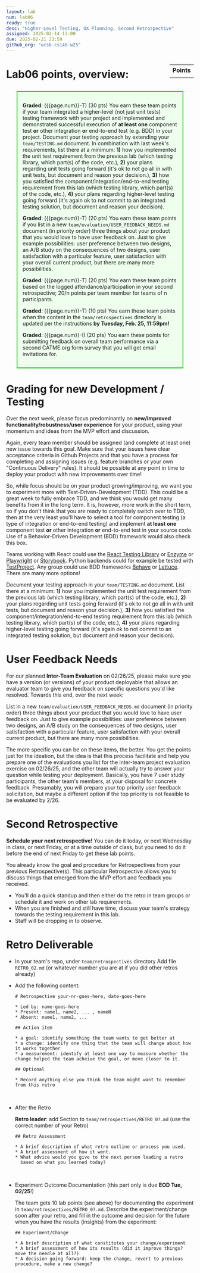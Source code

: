```yaml
---
layout: lab
num: lab06
ready: true
desc: "Higher-Level Testing, UX Planning, Second Retrospective"
assigned: 2025-02-14 13:00
due: 2025-02-21 23:59
github_org: "ucsb-cs148-w25"
---
```


<style>
div.grade { margin: 2em; padding: 1em; border: 2px solid #0c0; background-color: #efe; }   
</style>

<div style="float:right; width: auto;">

<table style="margin-top:1em;">
<tr>
   <th>Points</th>
</tr>
<tr>
   <td class="pointCount"></td>
</tr>
</table>

</div>


# Lab06 points, overview:   

<div class="grade" markdown="1">

**Graded**: ({{page.num}}-T) (30 pts) You earn these team points if your team integrated a higher-level (not just unit tests) testing framework with your project and implemented and demonstrated successful execution of **at least one** component test **or** other integration **or** end-to-end test (e.g. BDD) in your project. Document your testing approach by extending your `team/TESTING.md` document. In combination with last week's requirements, list there at a minimum: **1)** how you implemented the unit test requirement from the previous lab (which testing library, which part(s) of the code, etc.), **2)** your plans regarding unit tests going forward (it's ok to not go all in with unit tests, but document and reason your decision.), **3)** how you satisfied the component/integration/end-to-end testing requirement from this lab (which testing library, which part(s) of the code, etc.), **4)** your plans regarding higher-level testing going forward (it's again ok to not commit to an integrated testing solution, but document and reason your decision).  

**Graded**: ({{page.num}}-T) (20 pts) You earn these team points if you list in a new `team/evaluation/USER_FEEDBACK_NEEDS.md` document (in priority order) three things about your product that you would love to have user feedback on. Just to give example possibilities: user preference between two designs, an A/B study on the consequences of two designs, user satisfaction with a particular feature, user satisfaction with your overall current product, but there are many more possibilities. 

**Graded**: ({{page.num}}-T) (20 pts) You earn these team points based on the logged attendance/participation in your second retrospective; 20/n points per team member for teams of n participants.

**Graded**: ({{page.num}}-T) (10 pts) You earn these team points when the content in the `team/retrospectives` directory is updated per the instructions **by Tuesday, Feb. 25, 11:59pm!**

**Graded**: ({{page.num}}-I) (20 pts) You earn these points for submitting feedback on overall team performance via a second CATME.org form survey that you will get email invitations for.
</div>

# Grading for new Development / Testing 

Over the next week, please focus predominantly on **new/improved functionality/robustness/user experience** for your product, using your momentum and ideas from the MVP effort and discussion. 

Again, every team member should be assigned (and complete at least one) new issue towards this goal. Make sure that your issues have clear acceptance criteria in Github Projects and that you have a process for completing and assigning issues (e.g. feature branches or your own "Continuous Delivery" rules). It should be possible at any point in time to deploy your product with new improvements over time! 

So, while focus should be on your product growing/improving, we want you to experiment more with Test-Driven-Development (TDD). This could be a great week to fully embrace TDD, and we think you would get many benefits from it in the long term. It is, however, more work in the short term, so if you don't think that you are ready to completely switch over to TDD, then at the very least you'll have to select a tool for component testing (a type of integration or end-to-end testing) and implement **at least one** component test **or** other integration **or** end-to-end test in your source code. Use of a Behavior-Driven Development (BDD) framework would also check this box.  

Teams working with React could use the [React Testing Library](https://testing-library.com/docs/react-testing-library/intro/) or [Enzyme](https://enzymejs.github.io/enzyme/) or [Playwright](https://playwright.dev/) or [Storybook](https://ucsb-cs148.github.io/jstopics/react_storybook/). Python backends could for example be tested with [TestProject](https://testproject.io/). Any group could use BDD frameworks [Behave](https://behave.readthedocs.io/) or [Lettuce](http://lettuce.it/). There are many more options! 

Document your testing approach in your `team/TESTING.md` document. List there at a minimum: **1)** how you implemented the unit test requirement from the previous lab (which testing library, which part(s) of the code, etc.), **2)** your plans regarding unit tests going forward (it's ok to not go all in with unit tests, but document and reason your decision.), **3)** how you satisfied the component/integration/end-to-end testing requirement from this lab (which testing library, which part(s) of the code, etc.), **4)** your plans regarding higher-level testing going forward (it's again ok to not commit to an integrated testing solution, but document and reason your decision).

# User Feedback Needs

For our planned **Inter-Team Evaluation** on 02/26/25, please make sure you have a version (or versions) of your product deployable that allows an evaluator team to give you feedback on specific questions you'd like resolved. Towards this end, over the next week: 

List in a new `team/evaluation/USER_FEEDBACK_NEEDS.md` document (in priority order) three things about your product that you would love to have user feedback on. Just to give example possibilities: user preference between two designs, an A/B study on the consequences of two designs, user satisfaction with a particular feature, user satisfaction with your overall current product, but there are many more possibilities. 

The more specific you can be on these items, the better. You get the points just for the ideation, but the idea is that this process facilitate and help you prepare one of the evaluations you list for the inter-team project evaluation exercise on 02/26/25, and the other team will actually try to answer your question while testing your deployment. Basically, you have 7 user study participants, the other team's members, at your disposal for concrete feedback. Presumably, you will prepare your top priority user feedback solicitation, but maybe a different option if the top priority is not feasible to be evaluated by 2/26. 
 

# Second Retrospective

**Schedule your next retrospective!** You can do it today, or next Wednesday in class, or next Friday, or at a time outside of class, but you need to do it before the end of next Friday to get these lab points.  

You already know the goal and procedure for Retrospectives from your previous Retrospective(s). This particular Retrospective allows you to discuss things that emerged from the MVP effort and feedback you received.

* You'll do a quick standup and then either do the retro in team groups or schedule it and work on other lab requirements. 
* When you are finished and still have time, discuss your team's strategy towards the testing requirement in this lab.   
* Staff will be dropping in to observe.

# Retro Deliverable

* In your team's repo, under `team/retrospectives` directory
  Add file `RETRO_02.md` (or whatever number you are at if you did other retros already)

* Add the following content:

  ```
  # Retrospective your-nr-goes-here, date-goes-here 

  * Led by: name-goes-here
  * Present: name1, name2, ... , nameN
  * Absent: name1, name2, ...

  ## Action item

  * a goal: identify something the team wants to get better at
  * a change: identify one thing that the team will change about how it works together
  * a measurement: identify at least one way to measure whether the change helped the team acheive the goal, or move closer to it.

  ## Optional

  * Record anything else you think the team might want to remember from this retro
  ```
  &nbsp;


- After the Retro

  **Retro leader**: add Section to `team/retrospectives/RETRO_0?.md` (use the correct number of your Retro)

  ```
  ## Retro Assessment

  * A brief description of what retro outline or process you used.
  * A brief assessment of how it went.
  * What advice would you give to the next person leading a retro
    based on what you learned today?
  ```
  &nbsp;

- Experiment Outcome Documentation (this part only is due **EOD Tue, 02/25**!)

  The team gets 10 lab points (see above) for documenting the experiment in `team/retrospectives/RETRO_0?.md`. Describe the experiment/change soon after your retro, and fill in the outcome and decision for the future when you have the results (insights) from the experiment: 
  ```
  ## Experiment/Change

  * A brief description of what constitutes your change/experiment
  * A brief assessment of how its results (did it improve things? move the needle at all?)
  * A decision going forward: keep the change, revert to previous procedure, make a new change? 
  ```

